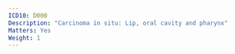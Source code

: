 ```yaml
---
ICD10: D000
Description: "Carcinoma in situ: Lip, oral cavity and pharynx"
Matters: Yes
Weight: 1
---
```


